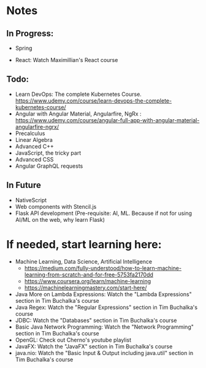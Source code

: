 # Notes

## In Progress:
* Spring

* React: Watch Maximillian's React course

## Todo:
* Learn DevOps: The complete Kubernetes Course. https://www.udemy.com/course/learn-devops-the-complete-kubernetes-course/
* Angular with Angular Material, Angularfire, NgRx : https://www.udemy.com/course/angular-full-app-with-angular-material-angularfire-ngrx/
* Precalculus
* Linear Algebra
* Advanced C++
* JavaScript, the tricky part
* Advanced CSS
* Angular GraphQL requests

## In Future
* NativeScript
* Web components with Stencil.js
* Flask API development (Pre-requisite: AI, ML. Because if not for using AI/ML on the web, why learn Flask)

# If needed, start learning here:
* Machine Learning, Data Science, Artificial Intelligence
    - https://medium.com/fully-understood/how-to-learn-machine-learning-from-scratch-and-for-free-5753fa2170dd
    - https://www.coursera.org/learn/machine-learning
    - https://machinelearningmastery.com/start-here/
* Java More on Lambda Expressions: Watch the "Lambda Expressions" section in Tim Buchalka's course
* Java Regex: Watch the "Regular Expressions" section in Tim Buchalka's course
* JDBC: Watch the "Databases" section in Tim Buchalka's course
* Basic Java Network Programming: Watch the "Network Programming" section in Tim Buchalka's course
* OpenGL: Check out Cherno's youtube playlist
* JavaFX: Watch the "JavaFX" section in Tim Buchalka's course
* java.nio: Watch the "Basic Input & Output including java.util" section in Tim Buchalka's course
